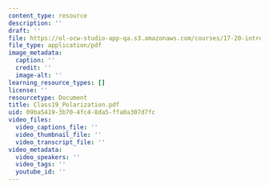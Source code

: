 ```yaml
---
content_type: resource
description: ''
draft: ''
file: https://ol-ocw-studio-app-qa.s3.amazonaws.com/courses/17-20-introduction-to-the-american-political-process-fall-2020/class19_polarization.pdf
file_type: application/pdf
image_metadata:
  caption: ''
  credit: ''
  image-alt: ''
learning_resource_types: []
license: ''
resourcetype: Document
title: Class19_Polarization.pdf
uid: 09ba5419-3b70-4fc4-8da5-ffa0a307d7fc
video_files:
  video_captions_file: ''
  video_thumbnail_file: ''
  video_transcript_file: ''
video_metadata:
  video_speakers: ''
  video_tags: ''
  youtube_id: ''
---
```

